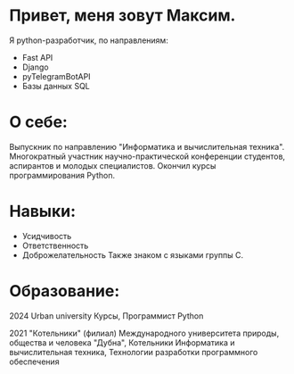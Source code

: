 # Привет, меня зовут Максим.

Я python-разработчик, по направлениям:
- Fast API
- Django
- pyTelegramBotAPI
- Базы данных SQL

# О себе:
Выпускник по направлению "Информатика и вычислительная техника".
Многократный участник научно-практической конференции студентов, аспирантов и молодых специалистов.
Окончил курсы программирования Python.

# Навыки:
- Усидчивость
- Ответственность
- Доброжелательность
Также знаком с языками группы C.

# Образование:
2024 Urban university
Курсы, Программист Python

2021 "Котельники" (филиал) Международного университета природы, общества и человека "Дубна", Котельники
Информатика и вычислительная техника, Технологии разработки программного обеспечения

